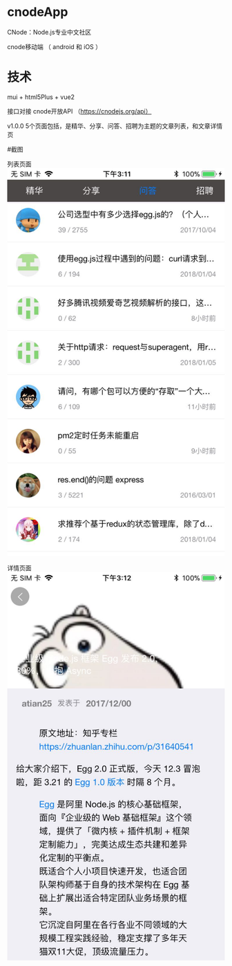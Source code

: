 # cnodeApp

CNode：Node.js专业中文社区

cnode移动端 （ android 和 iOS ）

# 技术

mui + html5Plus + vue2

接口对接 cnode开放API  （https://cnodejs.org/api）

v1.0.0
5个页面包括，是精华、分享、问答、招聘为主题的文章列表，和文章详情页

#截图

列表页面
![列表页面](https://github.com/ITch8/cnodeApp/blob/master/net_img/1.jpg)

详情页面
![详情页面](https://github.com/ITch8/cnodeApp/blob/master/net_img/2.jpg)
